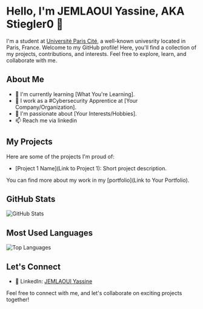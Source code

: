 # Hello, I'm JEMLAOUI Yassine, AKA Stiegler0 👋

I'm a student at [Université Paris Cité](https://u-paris.fr/en/), a well-known univesrity located in Paris, France. Welcome to my GitHub profile! Here, you'll find a collection of my projects, contributions, and interests. Feel free to explore, learn, and collaborate with me.
## About Me

- 🌱 I'm currently learning [What You're Learning].
- 💼 I work as a #Cybersecurity Apprentice at [Your Company/Organization].
- 🔭 I'm passionate about [Your Interests/Hobbies].
- 📫 Reach me via linkedin


## My Projects

Here are some of the projects I'm proud of:

- [Project 1 Name](Link to Project 1): Short project description.


You can find more about my work in my [portfolio](Link to Your Portfolio).

## GitHub Stats

![GitHub Stats](https://github-readme-stats.vercel.app/api?username=Stiegler0&show_icons=true&theme=dark)

## Most Used Languages

![Top Languages](https://github-readme-stats.vercel.app/api/top-langs/?username=Stiegler0&layout=compact&theme=dark)

## Let's Connect
- 💼 LinkedIn: [JEMLAOUI Yassine](https://www.linkedin.com/in/yassine-jemlaoui-a4bb8b202/)

Feel free to connect with me, and let's collaborate on exciting projects together!

<!-- Add more sections and personalize further as needed -->
